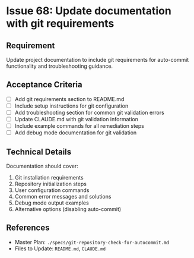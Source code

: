# Issue 68: Update documentation with git requirements

## Requirement
Update project documentation to include git requirements for auto-commit functionality and troubleshooting guidance.

## Acceptance Criteria
- [ ] Add git requirements section to README.md
- [ ] Include setup instructions for git configuration
- [ ] Add troubleshooting section for common git validation errors
- [ ] Update CLAUDE.md with git validation information
- [ ] Include example commands for all remediation steps
- [ ] Add debug mode documentation for git validation

## Technical Details
Documentation should cover:
1. Git installation requirements
2. Repository initialization steps
3. User configuration commands
4. Common error messages and solutions
5. Debug mode output examples
6. Alternative options (disabling auto-commit)

## References
- Master Plan: `./specs/git-repository-check-for-autocommit.md`
- Files to Update: `README.md`, `CLAUDE.md`